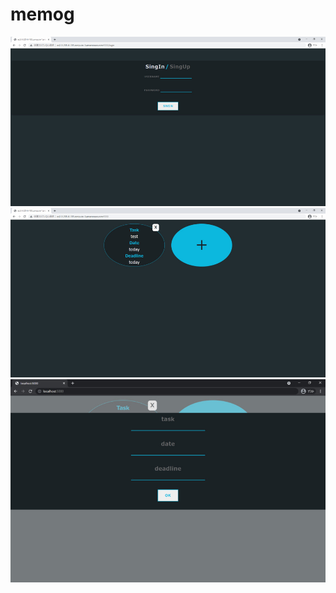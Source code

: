 # memog

![login](https://github.com/chiru1221/memog/blob/main/figure/login.jpg?raw=true)
![home](https://github.com/chiru1221/memog/blob/main/figure/home.jpg?raw=true)
![add](https://github.com/chiru1221/memog/blob/main/figure/add.jpg?raw=true)

